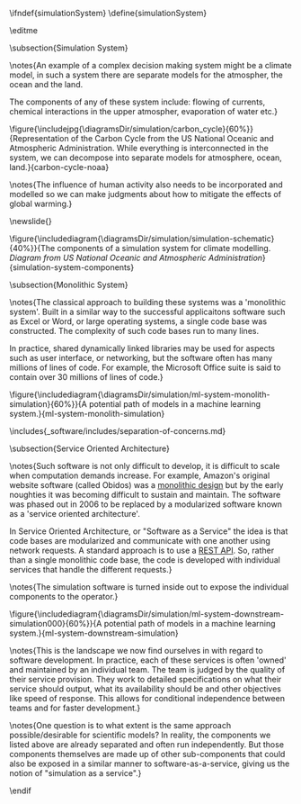 \ifndef{simulationSystem}
\define{simulationSystem}

\editme

\subsection{Simulation System}

\notes{An example of a complex decision making system might be a climate model, in such a system there are separate models for the atmospher, the ocean and the land.

The components of any of these system include: flowing of currents, chemical interactions in the upper atmospher, evaporation of water etc.}

\figure{\includejpg{\diagramsDir/simulation/carbon_cycle}{60%}}{Representation of the Carbon Cycle from the US National Oceanic and Atmospheric Administration. While everything is interconnected in the system, we can decompose into separate models for atmosphere, ocean, land.}{carbon-cycle-noaa}

\notes{The influence of human activity also needs to be incorporated and modelled so we can make judgments about how to mitigate the effects of global warming.}

\newslide{}

\figure{\includediagram{\diagramsDir/simulation/simulation-schematic}{40%}}{The components of a simulation system for climate modelling. *Diagram from US National Oceanic and Atmospheric Administration*}{simulation-system-components}

\subsection{Monolithic System}

\notes{The classical approach to building these systems was a 'monolithic system'. Built in a similar way to the successful applicaitons software such as Excel or Word, or large operating systems, a single code base was constructed. The complexity of such code bases run to many lines. 

In practice, shared dynamically linked libraries may be used for aspects such as user interface, or networking, but the software often has many millions of lines of code. For example, the Microsoft Office suite is said to contain over 30 millions of lines of code.}

\figure{\includediagram{\diagramsDir/simulation/ml-system-monolith-simulation}{60%}}{A potential path of models in a machine learning system.}{ml-system-monolith-simulation}

\includes{_software/includes/separation-of-concerns.md}


\subsection{Service Oriented Architecture}

\notes{Such software is not only difficult to develop, it is difficult to scale when computation demands increase. For example, Amazon's original website software (called Obidos) was a [monolithic design](https://en.wikipedia.org/wiki/Obidos_(software)) but by the early noughties it was becoming difficult to sustain and maintain. The software was phased out in 2006 to be replaced by a modularized software known as a 'service oriented architecture'. 

In Service Oriented Architecture, or "Software as a Service" the idea is that code bases are modularized and communicate with one another using network requests. A standard approach is to use a [REST API](https://en.wikipedia.org/wiki/Representational_state_transfer). So, rather than a single monolithic code base, the code is developed with individual services that handle the different requests.}

\notes{The simulation software is turned inside out to expose the individual components to the operator.}


\figure{\includediagram{\diagramsDir/simulation/ml-system-downstream-simulation000}{60%}}{A potential path of models in a machine learning system.}{ml-system-downstream-simulation}

\notes{This is the landscape we now find ourselves in with regard to software development. In practice, each of these services is often 'owned' and maintained by an individual team. The team is judged by the quality of their service provision. They work to detailed specifications on what their service should output, what its availability should be and other objectives like speed of response. This allows for conditional independence between teams and for faster development.}

\notes{One question is to what extent is the same approach possible/desirable for scientific models? In reality, the components we listed above are already separated and often run independently. But those components themselves are made up of other sub-components that could also be exposed in a similar manner to software-as-a-service, giving us the notion of "simulation as a service".}


\endif
